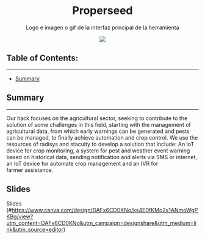 <h1 align="center"> Properseed </h1>
<p align="center"> Logo e imagen o gif de la interfaz principal de la herramienta</p>
<p align="center"><img src="https://www.webdevelopersnotes.com/wp-content/uploads/create-a-simple-home-page.png"/></p> 

## Table of Contents:
---
- [Summary](#Summary)


## Summary
---
Our hack focuses on the agricultural sector, seeking to contribute to the solution of some challenges in this field, starting with the management of agricultural data, from which early warnings can be generated and pests can be managed, to finally achieve automation and crop control. We use the resources of radisys and stacuity to develop a solution that include: An IoT device for crop monitoring, a system for pest and weather event warning based on historical data, sending notification and alerts via SMS or internet, an IoT device for automate crop management and an IVR for farmer assistance.

## Slides
Slides (#https://www.canva.com/design/DAFx6CD0KNo/ks4E0fKMo2x1ANmoWgPKBg/view?utm_content=DAFx6CD0KNo&utm_campaign=designshare&utm_medium=link&utm_source=editor)